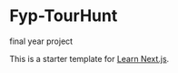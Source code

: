 # Fyp-TourHunt
final year project

This is a starter template for [Learn Next.js](https://nextjs.org/learn).
